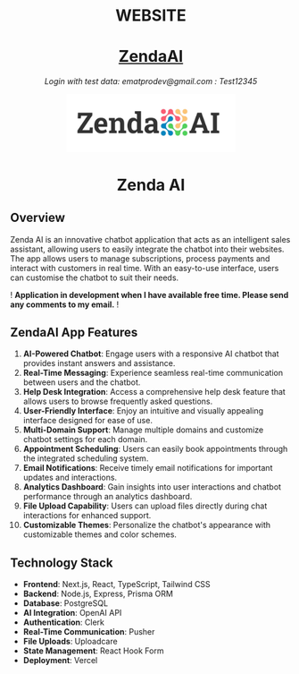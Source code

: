 <p align="center">
    <h1 align="center">WEBSITE</h1>
</p>
<p align="center">
    <h1 align="center"><a href="https://zenda-ai.vercel.app/">ZendaAI</a></h1>
</p>
<p align="center">
    <em>Login with test data: ematprodev@gmail.com : Test12345</em>
</p>

<p align="center">
  <img src="./public/images/logo.png" width="60%" alt="project-logo">
</p>
<p align="center">
    <h1 align="center">Zenda AI</h1>
</p>

## Overview
Zenda AI is an innovative chatbot application that acts as an intelligent sales assistant, allowing users to easily integrate the chatbot into their websites. The app allows users to manage subscriptions, process payments and interact with customers in real time. With an easy-to-use interface, users can customise the chatbot to suit their needs.

! <b>Application in development when I have available free time. Please send any comments to my email.</b> !

## ZendaAI App Features

1. **AI-Powered Chatbot**: Engage users with a responsive AI chatbot that provides instant answers and assistance.
2. **Real-Time Messaging**: Experience seamless real-time communication between users and the chatbot.
3. **Help Desk Integration**: Access a comprehensive help desk feature that allows users to browse frequently asked questions.
4. **User-Friendly Interface**: Enjoy an intuitive and visually appealing interface designed for ease of use.
5. **Multi-Domain Support**: Manage multiple domains and customize chatbot settings for each domain.
6. **Appointment Scheduling**: Users can easily book appointments through the integrated scheduling system.
7. **Email Notifications**: Receive timely email notifications for important updates and interactions.
8. **Analytics Dashboard**: Gain insights into user interactions and chatbot performance through an analytics dashboard.
9. **File Upload Capability**: Users can upload files directly during chat interactions for enhanced support.
10. **Customizable Themes**: Personalize the chatbot's appearance with customizable themes and color schemes.

## Technology Stack

- **Frontend**: Next.js, React, TypeScript, Tailwind CSS
- **Backend**: Node.js, Express, Prisma ORM
- **Database**: PostgreSQL
- **AI Integration**: OpenAI API
- **Authentication**: Clerk
- **Real-Time Communication**: Pusher
- **File Uploads**: Uploadcare
- **State Management**: React Hook Form
- **Deployment**: Vercel
